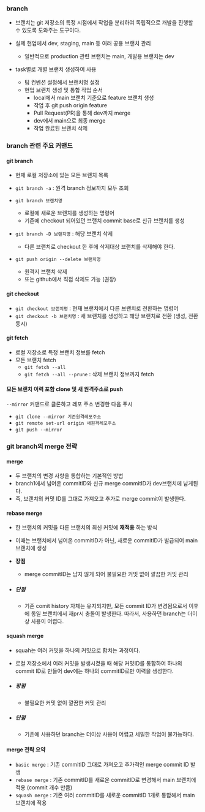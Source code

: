 ### branch

- 브랜치는 git 저장소의 특정 시점에서 작업을 분리하여 독립적으로 개발을 진행할 수 있도록 도와주는 도구이다.

- 실제 현업에서 dev, staging, main 등 여러 공용 브랜치 관리
  - 일반적으로 production 관련 브랜치는 main, 개발용 브랜치는 dev
- task별로 개별 브랜치 생성하여 사용
  - 팀 컨벤션 설정해서 브랜치명 설정
  - 현업 브랜치 생성 및 통합 작업 순서
    - local에서 main 브랜치 기준으로 feature 브랜치 생성
    - 작업 후 git push origin feature
    - Pull Request(PR)을 통해 dev까지 merge
    - dev에서 main으로 최종 merge
    - 작업 완료된 브랜치 삭제



### branch 관련 주요 커맨드

#### git branch

- 현재 로컬 저장소에 있는 모든 브랜치 목록
- `git branch -a` : 원격 branch 정보까지 모두 조회

- `git branch 브랜치명`
  - 로컬에 새로운 브랜치를 생성하는 명령어
  - 기존에 checkout 되어있던 브랜치 commit base로 신규 브랜치를 생성
- `git branch -D 브랜치명` : 해당 브랜치 삭제
  - 다른 브랜치로 checkout 한 후에 삭제대상 브랜치를 삭제해야 한다.
- `git push origin --delete 브랜치명` 
  - 원격지 브랜치 삭제
  - 또는 github에서 직접 삭제도 가능 (권장)

#### git checkout

- `git checkout 브랜치명` : 현재 브랜치에서 다른 브랜치로 전환하는 명령어
- `git checkout -b 브랜치명` : 새 브랜치를 생성하고 해당 브랜치로 전환 (생성, 전환 동시)

#### git fetch

- 로컬 저장소로 특정 브랜치 정보를 fetch
- 모든 브랜치 fetch
  - `git fetch --all`
  - `git fetch --all --prune` : 삭제 브랜치 정보까지 fetch

#### 모든 브랜치 이력 포함 clone 및 새 원격주소로 push

`--mirror` 커맨드로 클론하고 레포 주소 변경한 다음 푸시

- `git clone --mirror 기존원격레포주소`
- `git remote set-url origin 새원격레포주소`
- `git push --mirror`





### git branch의 merge 전략

#### merge

- 두 브랜치의 변경 사항을 통합하는 기본적인 방법
- branch1에서 넘어온 commitID와 신규 merge commitID가 dev브랜치에 남게된다.
- 즉, 브랜치의 커밋 ID를 그대로 가져오고 추가로 merge commit이 발생한다.



#### rebase merge

- 한 브랜치의 커밋을 다른 브랜치의 최신 커밋에 **재적용** 하는 방식

- 이때는 브랜치에서 넘어온 commitID가 아닌, 새로운 commitID가 발급되어 main 브랜치에 생성

- **장점**

  - merge commitID는 남지 않게 되어 불필요한 커밋 없이 깔끔한 커밋 관리

- ##### 단점

  - 기존 comit history 자체는 유지되지만, 모든 commit ID가 변경됨으로서 이후에 동일 브랜치에서 재pr시 충돌이 발생한다. 따라서, 사용하던 branch는 더이상 사용이 어렵다.



#### squash merge

- squah는 여러 커밋을 하나의 커밋으로 합치는 과정이다.

- 로컬 저장소에서 여러 커밋을 발생시켰을 때 해당 커밋ID를 통합하여 하나의 commit ID로 만들어 dev에는 하나의 commitID로만 이력을 생성한다.

- ##### 장점

  - 불필요한 커밋 없이 깔끔한 커밋 관리

- ##### 단점

  - 기존에 사용하던 branch는 더이상 사용이 어렵고 세밀한 작업이 불가능하다.



#### merge 전략 요약

- `basic merge` : 기존 commitID 그대로 가져오고 추가적인 merge commit ID 발생
- `rebase merge` : 기존 commitID를 새로운 commitID로 변경해서 main 브랜치에 적용 (commit 개수 만큼)
- `squash merge` : 기존 여러 commitID를 새로운 commitID 1개로 통합해서 main 브랜치에 적용